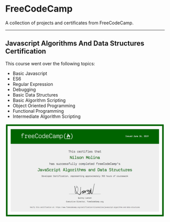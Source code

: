 # FreeCodeCamp
<!-- **Site:** [https://www.ngsprices.ml](https://www.ngsprices.ml)   -->

A collection of projects and certificates from FreeCodeCamp.

---
## Javascript Algorithms And Data Structures Certification
This course went over the following topics:
- Basic Javascript
- ES6
- Regular Expression
- Debugging
- Basic Data Structures
- Basic Algorithm Scripting
- Object Oriented Programming
- Functional Programming
- Intermediate Algorithm Scripting

![alt text](./js-algorithms/certification-js-algo-ds.png "First Certification!")
